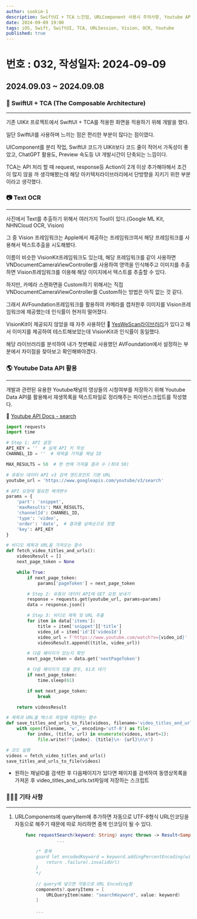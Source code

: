 ```yaml
---
author: sookim-1
description: SwiftUI + TCA 느낀점, URLComponent 사용시 주의사항, Youtube API 재생목록 가져오기, Vision프레임워크를 활용하여 Text 추출하기
date: 2024-09-09 19:00
tags: iOS, Swift, SwiftUI, TCA, URLSession, Vision, OCR, Youtube
published: true
---
```

# 번호 : 032, 작성일자: 2024-09-09
## 2024.09.03 ~ 2024.09.08
### 🏬 SwiftUI + TCA (The Composable Architecture)

---

기존 UIKit 프로젝트에서 SwiftUI + TCA를 적용한 화면을 적용하기 위해 개발을 했다.

일단 SwiftUI를 사용하며 느끼는 점은 편리한 부분이 많다는 점이였다.

UIComponent를 분리 작업, SwiftUI 코드가 UIKit보다 코드 줄이 적어서 가독성이 좋았고, ChatGPT 활용도, Preview 속도등 UI 개발시간이 단축되는 느낌이다.

TCA는 API 처리 할 때 request, response등 Action이 2개 이상 추가해야해서 조건이 많지 않을 까 생각해봤는데 해당 아키텍처라이브러리에서 단방향을 지키기 위한 부분이라고 생각했다.

### 📷 Text OCR

---

사진에서 Text를 추출하기 위해서 여러가지 Tool이 있다.(Google ML Kit, NHNCloud OCR, Vision)

그 중 Vision 프레임워크는 Apple에서 제공하는 프레임워크여서 해당 프레임워크를 사용해서 텍스트추출을 시도해봤다.

이름이 비슷한 VisionKit프레임워크도 있는데, 해당 프레임워크를 같이 사용하면 VNDocumentCameraViewController를 사용하여 영역을 인식해주고 이미지를 추출하면 Vision프레임워크를 이용해 해당 이미지에서 텍스트를 추출할 수 있다.

하지만, 카메라 스캔화면을 Custom하기 위해서는 직접 VNDocumentCameraViewController를 Custom하는 방법은 아직 없는 것 같다.

그래서 AVFoundation프레임워크를 활용하여 카메라를 캡처한후 이미지를 Vision프레임워크에 제공했는데 인식률이 현저히 떨어졌다. 

VisionKit이 제공되지 않았을 때 자주 사용하던 🔗 [YesWeScan라이브러리](https://github.com/adorsys/YesWeScan)가 있다고 해서 이미지를 제공하여 테스트해보았는데 VisionKit과 인식률이 동일했다.

해당 라이브러리를 분석하여 내가 첫번째로 사용했던 AVFoundation에서 설정하는 부분에서 차이점을 찾아보고 확인해봐야겠다.

### 🌎 Youtube Data API 활용

---

개발과 관련된 유용한 Youtube채널의 영상들의 시청여부를 저장하기 위해 Youtube Data API를 활용해서 재생목록을 텍스트파일로 정리해주는 파이썬스크립트를 작성했다.

🔗 [Youtube API Docs - search](https://developers.google.com/youtube/v3/docs/search/list?hl=ko)

```python
import requests
import time

# Step 1: API 설정
API_KEY = ''  # 실제 API 키 작성
CHANNEL_ID = ''  # 제목을 가져올 채널 ID

MAX_RESULTS = 50  # 한 번에 가져올 결과 수 (최대 50)

# 유튜브 데이터 API v3 검색 엔드포인트 기본 URL
youtube_url = 'https://www.googleapis.com/youtube/v3/search'

# API 요청에 필요한 매개변수
params = {
    'part': 'snippet',
    'maxResults': MAX_RESULTS,
    'channelId': CHANNEL_ID,
    'type': 'video',
    'order': 'date',  # 결과를 날짜순으로 정렬
    'key': API_KEY
}

# 비디오 제목과 URL을 가져오는 함수
def fetch_video_titles_and_urls():
    videosResult = []
    next_page_token = None

    while True:
        if next_page_token:
            params['pageToken'] = next_page_token

        # Step 2: 유튜브 데이터 API에 GET 요청 보내기
        response = requests.get(youtube_url, params=params)
        data = response.json()

        # Step 3: 비디오 제목 및 URL 추출
        for item in data['items']:
            title = item['snippet']['title']
            video_id = item['id']['videoId']
            video_url = f'https://www.youtube.com/watch?v={video_id}'
            videosResult.append((title, video_url))

        # 다음 페이지가 있는지 확인
        next_page_token = data.get('nextPageToken')

        # 다음 페이지가 있을 경우, 61초 대기
        if next_page_token:
            time.sleep(61)

        if not next_page_token:
            break

    return videosResult

# 제목과 URL을 텍스트 파일에 저장하는 함수
def save_titles_and_urls_to_file(videos, filename='video_titles_and_urls.txt'):
    with open(filename, 'w', encoding='utf-8') as file:
        for index, (title, url) in enumerate(videos, start=1):
            file.write(f"{index}. {title}\n- {url}\n\n")

# 코드 실행
videos = fetch_video_titles_and_urls()
save_titles_and_urls_to_file(videos)

```

- 원하는 채널ID를 검색한 후 다음페이지가 있다면 페이지를 검색하여 동영상목록을 가져온 후 video_titles_and_urls.txt파일에 저장하는 스크립트

### 🙋🏻‍♂️ 기타 사항

---

1. URLComponents에 queryItem에 추가하면 자동으로 UTF-8형식 URL인코딩을 자동으로 해주기 때문에 따로 처리하면 중복 인코딩이 될 수 있다.
    
    ```swift
        func requestSearch(keyword: String) async throws -> Result<SampleDTO, SampleError> {
    				...
    				
            /* 중복
            guard let encodedKeyword = keyword.addingPercentEncoding(withAllowedCharacters: .urlQueryAllowed) else {
                return .failure(.invalidUrl)
            }
            */
    
            // query에 넣으면 자동으로 URL Encoding함
            components?.queryItems = [
                URLQueryItem(name: "searchKeyword", value: keyword)
            ]
            
            ...
    ```

